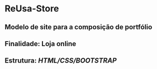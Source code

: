 # ReUsa-Store
## Modelo de site para a composição de portfólio

## **Finalidade:** Loja online

## **Estrutura:** _HTML/CSS/BOOTSTRAP_


